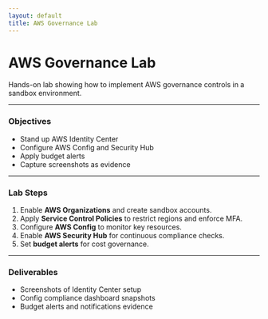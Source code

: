 ```yaml
---
layout: default
title: AWS Governance Lab
---
```


# AWS Governance Lab

Hands-on lab showing how to implement AWS governance controls in a sandbox environment.

---

### Objectives
- Stand up AWS Identity Center  
- Configure AWS Config and Security Hub  
- Apply budget alerts  
- Capture screenshots as evidence  

---

### Lab Steps
1. Enable **AWS Organizations** and create sandbox accounts.  
2. Apply **Service Control Policies** to restrict regions and enforce MFA.  
3. Configure **AWS Config** to monitor key resources.  
4. Enable **AWS Security Hub** for continuous compliance checks.  
5. Set **budget alerts** for cost governance.  

---

### Deliverables
- Screenshots of Identity Center setup  
- Config compliance dashboard snapshots  
- Budget alerts and notifications evidence  
